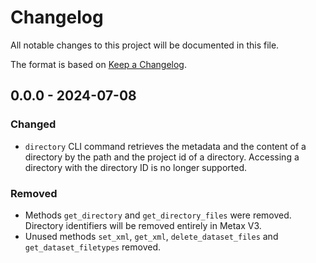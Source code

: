 # Changelog

All notable changes to this project will be documented in this file.

The format is based on [Keep a Changelog](https://keepachangelog.com/en/1.1.0/).

## 0.0.0 - 2024-07-08

### Changed

- `directory` CLI command retrieves the metadata and the content of a directory by the path and the project id of a directory. Accessing a directory with the directory ID is no longer supported.

### Removed

- Methods `get_directory` and `get_directory_files` were removed. Directory identifiers will be removed entirely in Metax V3.
- Unused methods `set_xml`, `get_xml`, `delete_dataset_files` and `get_dataset_filetypes` removed.